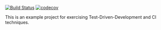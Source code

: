 [![Build Status](https://travis-ci.org/flanel/tripmanager.png?branch=master)](https://travis-ci.org/flanel/tripmanager)
[![codecov](https://codecov.io/gh/flanel/tripmanager/branch/master/graph/badge.svg)](https://codecov.io/gh/flanel/tripmanager)


This is an example project for exercising Test-Driven-Development and CI techniques.
